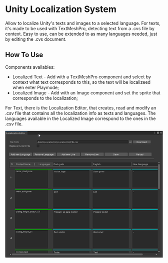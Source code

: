 # Unity Localization System
Allow to localize Unity's texts and images to a selected language. For texts, it's made to be used with TextMeshPro, detecting text from a .cvs file by context.
Easy to use, can be extended to as many languages needed, just by editing the .cvs document.

## How To Use
Components availables:
- Localized Text - Add with a TextMeshPro component and select by context what text corresponds to this, so the text will be localizeed when enter Playmode;
- Localized Image - Add with an Image component and set the sprite that corresponds to the localization;

For Text, there is the Localization Editor, that creates, read and modify an .csv file that contains all the localization info as texts and languages.
The languages available in the Localized Image correspond to the ones in the .csv file.

![](Image/Localization.png)
